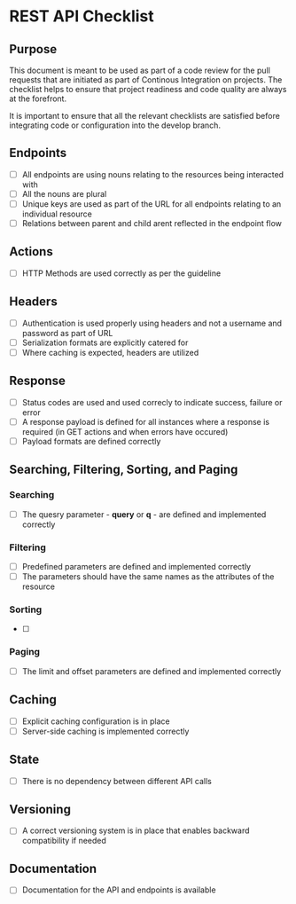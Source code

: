 
# REST API Checklist

## Purpose 
This document is meant to be used as part of a code review for the pull requests that are initiated as part of Continous Integration on projects. The checklist helps to ensure that project readiness and code quality are always at the forefront.

It is important to ensure that all the relevant checklists are satisfied before integrating code or configuration into the develop branch. 

## Endpoints
- [ ] All endpoints are using nouns relating to the resources being interacted with
- [ ] All the nouns are plural
- [ ] Unique keys are used as part of the URL for all endpoints relating to an individual resource
- [ ] Relations between parent and child arent reflected in the endpoint flow

## Actions 
- [ ] HTTP Methods are used correctly as per the guideline 

## Headers
 - [ ] Authentication is used properly using headers and not a username and password as part of URL
 - [ ] Serialization formats are explicitly catered for
 - [ ] Where caching is expected, headers are utilized

## Response
- [ ] Status codes are used and used correcly to indicate success, failure or error
- [ ] A response payload is defined for all instances where a response is required (in GET actions and when errors have occured)
- [ ] Payload formats are defined correctly

## Searching, Filtering, Sorting, and Paging

### Searching 
- [ ] The quesry parameter -  **query** or  **q** - are defined and implemented correctly

### Filtering 
- [ ] Predefined parameters are defined and implemented correctly
- [ ] The parameters should have the same names as the attributes of the resource

### Sorting
- [ ] 

### Paging 
- [ ] The limit and offset parameters are defined and  implemented correctly

##  Caching
- [ ] Explicit caching configuration is in place 
- [ ] Server-side caching is implemented correctly 

##  State
- [ ] There is no dependency between different API calls

##  Versioning 
- [ ] A correct versioning system is in place that enables backward compatibility if needed

##  Documentation 
- [ ] Documentation for the API and endpoints is available
<!--stackedit_data:
eyJoaXN0b3J5IjpbMTkxMzQwMjI2NSwxNjAwNzQ2MDMzXX0=
-->